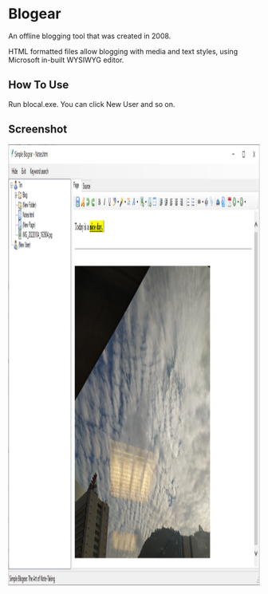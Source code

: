 # Blogear
An offline blogging tool that was created in 2008.

HTML formatted files allow blogging with media and text styles, using Microsoft in-built WYSIWYG editor.

## How To Use

Run blocal.exe. You can click New User and so on.

## Screenshot

<img src="blogear.png" alt="Screenshot" width="1417" height="885">
